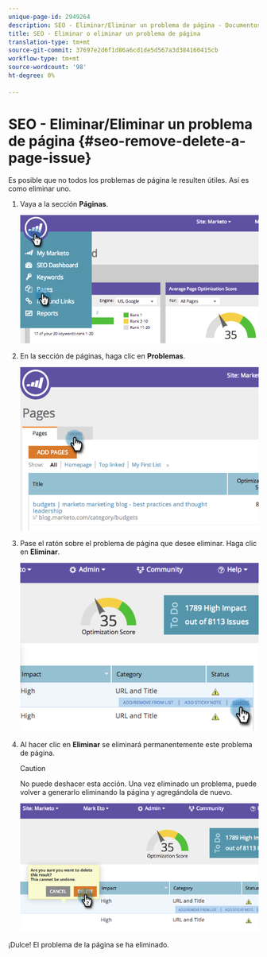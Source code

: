 ```yaml
---
unique-page-id: 2949264
description: SEO - Eliminar/Eliminar un problema de página - Documentos de marketing - Documentación del producto
title: SEO - Eliminar o eliminar un problema de página
translation-type: tm+mt
source-git-commit: 37697e2d6f1d86a6cd1de5d567a3d384160415cb
workflow-type: tm+mt
source-wordcount: '98'
ht-degree: 0%

---
```



# SEO - Eliminar/Eliminar un problema de página {#seo-remove-delete-a-page-issue}

Es posible que no todos los problemas de página le resulten útiles. Así es como eliminar uno.

1. Vaya a la sección **Páginas**.

   ![](assets/image2014-9-18-14-3a0-3a16.png)

1. En la sección de páginas, haga clic en **Problemas**.

   ![](assets/image2014-9-18-14-3a0-3a30.png)

1. Pase el ratón sobre el problema de página que desee eliminar. Haga clic en **Eliminar**.

   ![](assets/image2014-9-18-14-3a0-3a38.png)

1. Al hacer clic en **Eliminar** se eliminará permanentemente este problema de página.

   >[!CAUTION]
   >
   >No puede deshacer esta acción. Una vez eliminado un problema, puede volver a generarlo eliminando la página y agregándola de nuevo.

   ![](assets/image2014-9-18-14-3a1-3a28.png)

¡Dulce! El problema de la página se ha eliminado.
